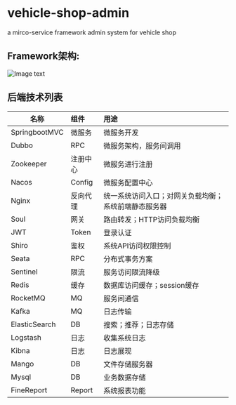 # vehicle-shop-admin
a mirco-service framework admin system for vehicle shop

## Framework架构:
![Image text](https://github.com/xiexiaobiao/vehicle-shop-admin/blob/master/resource/framework.PNG)


## 后端技术列表

| 名称      | 组件     | 用途     |
| ---------- | :-----------  | :----------- |
| SpringbootMVC     | 微服务     | 微服务开发    |
| Dubbo     | RPC     | 微服务架构，服务间调用     |
| Zookeeper     | 注册中心     | 微服务进行注册     |
| Nacos     | Config     | 微服务配置中心     |
| Nginx     | 反向代理     | 统一系统访问入口；对网关负载均衡；系统前端静态服务器     |
| Soul     | 网关     | 路由转发；HTTP访问负载均衡     |
| JWT     | Token     | 登录认证     |
| Shiro     | 鉴权     | 系统API访问权限控制     |
| Seata     | RPC     | 分布式事务方案     |
| Sentinel     | 限流     | 服务访问限流降级     |
| Redis     | 缓存     | 数据库访问缓存；session缓存     |
| RocketMQ     | MQ     | 服务间通信     |
| Kafka     | MQ     | 日志传输     |
| ElasticSearch     | DB     | 搜索；推荐；日志存储     |
| Logstash     | 日志     | 收集系统日志     |
| Kibna     | 日志     | 日志展现     |
| Mango     | DB     | 文件存储服务器     |
| Mysql     | DB     | 业务数据存储     |
| FineReport     | Report     | 系统报表功能     |
